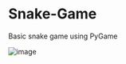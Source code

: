 # Snake-Game
Basic snake game using PyGame

![image](https://github.com/user-attachments/assets/1af8cc60-fbe7-4f62-913b-da642112aeb9)
